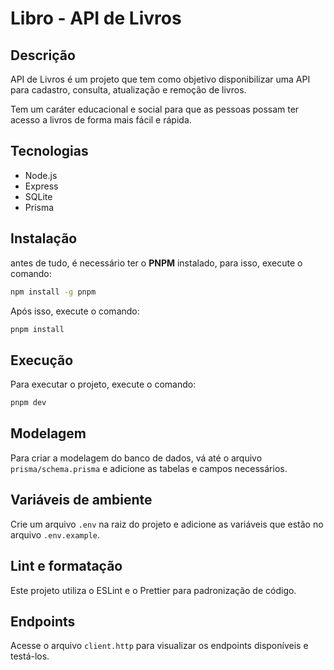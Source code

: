 # Libro - API de Livros

## Descrição

API de Livros é um projeto que tem como objetivo disponibilizar uma API para cadastro, consulta, atualização e remoção de livros.

Tem um caráter educacional e social para que as pessoas possam ter acesso a livros de forma mais fácil e rápida.

## Tecnologias

- Node.js
- Express
- SQLite
- Prisma

## Instalação

antes de tudo, é necessário ter o **PNPM** instalado, para isso, execute o comando:

```bash
npm install -g pnpm
```

Após isso, execute o comando:

```bash
pnpm install
```

## Execução

Para executar o projeto, execute o comando:

```bash
pnpm dev
```

## Modelagem

Para criar a modelagem do banco de dados, vá até o arquivo `prisma/schema.prisma` e adicione as tabelas e campos necessários.

## Variáveis de ambiente

Crie um arquivo `.env` na raiz do projeto e adicione as variáveis que estão no arquivo `.env.example`.

## Lint e formatação

Este projeto utiliza o ESLint e o Prettier para padronização de código.

## Endpoints

Acesse o arquivo `client.http` para visualizar os endpoints disponíveis e testá-los.
